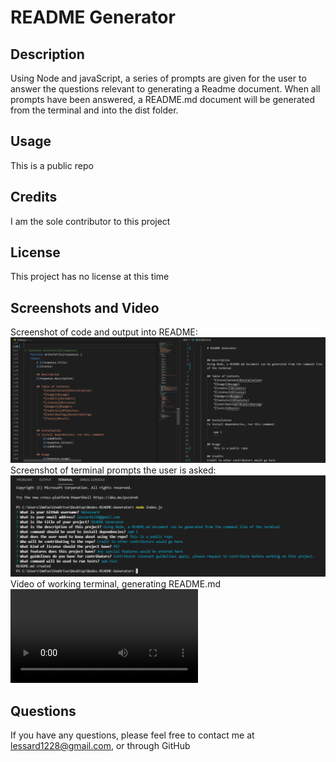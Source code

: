 # README Generator

## Description
Using Node and javaScript, a series of prompts are given for the user to answer the questions relevant to generating a Readme document.  When all prompts have been answered, a README.md document will be generated from the terminal and into the dist folder.

## Usage
This is a public repo

## Credits
I am the sole contributor to this project

## License
This project has no license at this time

## Screenshots and Video
Screenshot of code and output into README:
![Layout of README](/assets/images/layout-of-README.png)
Screenshot of terminal prompts the user is asked:
![Terminal Screenshot](/assets/images/terminal-screenshot.png)
Video of working terminal, generating README.md
![Screencastify Video](/assets/images/Node-README.webm)

## Questions
If you have any questions, please feel free to contact me at lessard1228@gmail.com, or through GitHub